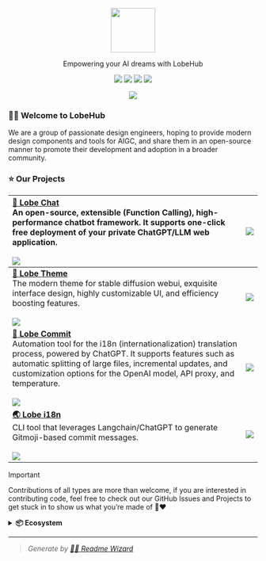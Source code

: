 <a name="readme-top"></a>

<div align="center">

<picture>
  <source media="(prefers-color-scheme: dark)" srcset="https://registry.npmmirror.com/@lobehub/assets-logo/1.2.0/files/assets/logo-combine.webp">
  <img height="90" src="https://registry.npmmirror.com/@lobehub/assets-logo/1.2.0/files/assets/logo-combine-dark.webp">
</picture>

Empowering your AI dreams with LobeHub

[![][vercel-shield]][vercel-link]
[![][discord-shield]][discord-link]
[![][github-star]][github-link]
[![][social-x-shield]][social-x-link]

![](https://raw.githubusercontent.com/andreasbm/readme/master/assets/lines/rainbow.png)

</div>

### 👋🏻 Welcome to LobeHub

We are a group of passionate design engineers, hoping to provide modern design components and tools for AIGC, and share them in an open-source manner to promote their development and adoption in a broader community.

### ⭐️ Our Projects

| [**🤖 Lobe Chat**][lobe-chat-github]<br/>An open-source, extensible (Function Calling), high-performance chatbot framework. It supports one-click free deployment of your private ChatGPT/LLM web application.<br/><br/>[![][lobe-chat-shield]][lobe-chat-github]                                                                                               | [![][lobe-chat-cover]][lobe-chat-github]     |
| :-------------------------------------------------------------------------------------------------------------------------------------------------------------------------------------------------------------------------------------------------------------------------------------------------------------------------------------------------------------- | :------------------------------------------- |
| [**🤯 Lobe Theme**][lobe-theme-github]<br/>The modern theme for stable diffusion webui, exquisite interface design, highly customizable UI, and efficiency boosting features.<br/><br/>[![][lobe-theme-shield]][lobe-theme-github]                                                                                                                              | [![][lobe-theme-cover]][lobe-theme-github]   |
| [**💌 Lobe Commit**][lobe-commit-github]<br/>Automation tool for the i18n (internationalization) translation process, powered by ChatGPT. It supports features such as automatic splitting of large files, incremental updates, and customization options for the OpenAI model, API proxy, and temperature.<br/><br/>[![][lobe-commit-shield]][lobe-commit-npm] | [![][lobe-commit-cover]][lobe-commit-github] |
| [**🌏 Lobe i18n**][lobe-i18n-github]<br/>CLI tool that leverages Langchain/ChatGPT to generate Gitmoji-based commit messages.<br/><br/>[![][lobe-i18n-shield]][lobe-i18n-npm]                                                                                                                                                                                   | [![][lobe-i18n-cover]][lobe-i18n-github]     |

> [!IMPORTANT]
> Contributions of all types are more than welcome, if you are interested in contributing code, feel free to check out our GitHub Issues and Projects to get stuck in to show us what you’re made of 🤝❤️

<details>
<summary><b>📦 Ecosystem</b></summary>
<br/>

| NAME                                 | REPO                                           | NPM                                       | DATE                 |
| ------------------------------------ | ---------------------------------------------- | ----------------------------------------- | -------------------- |
| [@lobehub/ui][lobe-ui-link]          | [lobehub/lobe-ui][lobe-ui-github]              | [![][lobe-ui-shield]][lobe-ui-link]       | ![][lobe-ui-date]    |
| [@lobehub/tts][lobe-tts-link]        | [lobehub/lobe-tts][lobe-tts-github]            | [![][lobe-tts-shield]][lobe-tts-link]     | ![][lobe-tts-date]   |
| [@lobehub/cli-ui][lobe-cliui-link]   | [lobehub/cli-ui][lobe-cliui-github]            | [![][lobe-cliui-shield]][lobe-cliui-link] | ![][lobe-cliui-date] |
| [@lobehub/lint][lobe-lint-link]      | [lobehub/lobe-lint][lobe-lint-github]          | [![][lobe-lint-shield]][lobe-lint-link]   | ![][lobe-lint-date]  |
| [dumi-theme-lobehub][lobe-dumi-link] | [lobehub/dumi-theme-lobehub][lobe-dumi-github] | [![][lobe-dumi-shield]][lobe-dumi-link]   | ![][lobe-dumi-date]  |

</details>

---

> _Generate by [🧙‍♂️ Readme Wizard](https://github.com/lobehub/lobe-readme-wizard "Generate lobe style product README by MAGIC")_

<!-- LINK GROUP -->

[discord-link]: https://discord.gg/AYFPHvv2jT
[discord-shield]: https://img.shields.io/discord/1127171173982154893?color=5865F2&label=discord&labelColor=black&logo=discord&logoColor=white&style=flat-square
[github-link]: https://github.com/lobehub
[github-star]: https://img.shields.io/github/stars/lobehub?color=ffcb47&labelColor=black&style=flat-square&logo=github
[lobe-chat-cover]: https://gw.alipayobjects.com/zos/kitchen/sLO%24gbrQtp/lobe-chat.webp
[lobe-chat-github]: https://github.com/lobehub/lobe-chat
[lobe-chat-shield]: https://img.shields.io/github/stars/lobehub/lobe-chat?color=ffcb47&labelColor=black&style=flat-square&logo=github
[lobe-cliui-date]: https://img.shields.io/github/release-date/lobehub/lobe-commit?labelColor=black&style=flat-square
[lobe-cliui-github]: https://github.com/lobehub/lobe-cli-toolbox/tree/master/packages/lobei-ui
[lobe-cliui-link]: https://www.npmjs.com/package/@lobehub/cli-ui
[lobe-cliui-shield]: https://img.shields.io/npm/v/@lobehub/cli-ui?color=369eff&labelColor=black&logo=npm&logoColor=white&style=flat-square
[lobe-commit-cover]: https://gw.alipayobjects.com/zos/kitchen/3%26ByxtP39X/preview.webp
[lobe-commit-github]: https://github.com/lobehub/lobe-cli-toolbox/tree/master/packages/lobe-commit
[lobe-commit-npm]: https://www.npmjs.com/package/@lobehub/commit-cli
[lobe-commit-shield]: https://img.shields.io/npm/dt/@lobehub/commit-cli?color=8ae8ff&labelColor=black&logo=npm&logoColor=white&style=flat-square
[lobe-dumi-date]: https://img.shields.io/github/release-date/lobehub/dumi-theme-lobehub?labelColor=black&style=flat-square
[lobe-dumi-github]: https://github.com/lobehub/dumi-theme-lobehu
[lobe-dumi-link]: https://www.npmjs.com/package/dumi-theme-lobehub
[lobe-dumi-shield]: https://img.shields.io/npm/v/dumi-theme-lobehub?color=369eff&labelColor=black&logo=npm&logoColor=white&style=flat-square
[lobe-i18n-cover]: https://gw.alipayobjects.com/zos/kitchen/AH7rvv06qn/preview-i18n.webp
[lobe-i18n-github]: https://github.com/lobehub/lobe-cli-toolbox/tree/master/packages/lobe-i18n
[lobe-i18n-npm]: https://www.npmjs.com/package/@lobehub/i18n-cli
[lobe-i18n-shield]: https://img.shields.io/npm/dt/@lobehub/i18n-cli?color=8ae8ff&labelColor=black&logo=npm&logoColor=white&style=flat-square
[lobe-lint-date]: https://img.shields.io/github/release-date/lobehub/lobe-lint?labelColor=black&style=flat-square
[lobe-lint-github]: https://github.com/lobehub/lobe-lint
[lobe-lint-link]: https://www.npmjs.com/package/@lobehub/lint
[lobe-lint-shield]: https://img.shields.io/npm/v/@lobehub/lint?color=369eff&labelColor=black&logo=npm&logoColor=white&style=flat-square
[lobe-theme-cover]: https://gw.alipayobjects.com/zos/kitchen/8Ab%24hLJ5ur/cover.webp
[lobe-theme-github]: https://github.com/lobehub/sd-webui-lobe-theme
[lobe-theme-shield]: https://img.shields.io/github/stars/lobehub/sd-webui-lobe-theme?color=ffcb47&labelColor=black&style=flat-square&logo=github
[lobe-ui-date]: https://img.shields.io/github/release-date/lobehub/lobe-ui?labelColor=black&style=flat-square
[lobe-ui-github]: https://github.com/lobehub/lobe-ui
[lobe-ui-link]: https://www.npmjs.com/package/@lobehub/ui
[lobe-ui-shield]: https://img.shields.io/npm/v/@lobehub/ui?color=369eff&labelColor=black&logo=npm&logoColor=white&style=flat-square
[lobe-tts-date]: https://img.shields.io/github/release-date/lobehub/lobe-tts?labelColor=black&style=flat-square
[lobe-tts-github]: https://github.com/lobehub/lobe-tts
[lobe-tts-link]: https://www.npmjs.com/package/@lobehub/tts
[lobe-tts-shield]: https://img.shields.io/npm/v/@lobehub/tts?color=369eff&labelColor=black&logo=npm&logoColor=white&style=flat-square
[vercel-link]: https://chat-preview.lobehub.com
[vercel-shield]: https://img.shields.io/website?down_message=offline&label=vercel&labelColor=black&logo=vercel&style=flat-square&up_message=online&url=https%3A%2F%2Fchat-preview.lobehub.com
[social-x-shield]: https://img.shields.io/badge/-%40lobehub-white?labelColor=black&logo=x&logoColor=white&style=flat-square
[social-x-link]: https://x.com/lobehub
